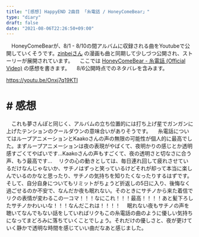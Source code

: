 ```yaml
---
title: "[感想] HappyEND 2曲目 「糸電話 / HoneyComeBear」"
type: "diary"
draft: false
date: "2021-08-06T22:26:50+09:00"
---
```


　HoneyComeBearが、8/1 - 8/10の間アルバムに収録される曲をYoutubeで公開していくそうです。[zinbeiさん](https://twitter.com/tz036) の漫画も曲と同期して少しづつ公開され、ストーリーが展開されています。
　ここでは [HoneyComeBear - 糸電話 (Official Video)](https://youtu.be/Onxj7q19KTI) の感想を書きます。
　8/6公開時点でのネタバレを含みます。

https://youtu.be/Onxj7q19KTI

# # 感想
　これも夢さんぽと同じく、アルバムの立ち位置的には打ち上げ星でガンガンに上げたテンションのクールダウンの意味合いがありそうです。
　糸電話についてはループアニメーションとKaakoさんの声の無限の可能性が個人的に最高でした。まずループアニメーションは夜の表現がやばくて、夜明かりの感じとか透明感すごくてやばいです...Kaakoさんの声もすごくて、夜の透明さと切なさに合う声、もう最高です...
　リクの心の動きとしては、毎日連れ回して疲れさせているだけなんじゃないか、サチノはずっと笑っているけどそれが却って本当に楽しんでいるのかなと思ったり、サチノの気持ちを知りたくなったりするはずです。そして、自分自身についてもリミットがちょうど折返しの5日に入り、後悔なく過ごせるのか不安で、なんだか夜も眠れない。そのときにサチノから来た着信でリクの表情が変わるこの一コマ！！！なにこれ！！！最高！！！！あと髪下ろしたサチノかわいいな！！！なんだこれは！！！！
　眠れない夜もサチノの声を聴いてなんでもない話をしていればリクもこの糸電話の曲のように優しい気持ちになってまどろみに落ちていくことでしょう。それだけの優しさと、夜が更けていく静かで透明な時間を感じていい曲だなあと感じました。

